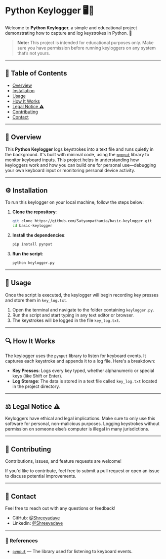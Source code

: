 # Python Keylogger 🖥️🔑

Welcome to **Python Keylogger**, a simple and educational project demonstrating how to capture and log keystrokes in Python. 🚀

> **Note:** This project is intended for educational purposes only. Make sure you have permission before running keyloggers on any system that’s not yours.

---

## 📜 Table of Contents

- [Overview](#-overview)
- [Installation](#-installation)
- [Usage](#-usage)
- [How It Works](#-how-it-works)
- [Legal Notice ⚠️](#-legal-notice-️)
- [Contributing](#-contributing)
- [Contact](#-contact)

---

## 🧐 Overview

This **Python Keylogger** logs keystrokes into a text file and runs quietly in the background. It's built with minimal code, using the [`pynput`](https://pypi.org/project/pynput/) library to monitor keyboard inputs. This project helps in understanding how keyloggers work and how you can build one for personal use—debugging your own keyboard input or monitoring personal device activity.

---

## ⚙️ Installation

To run this keylogger on your local machine, follow the steps below:

1. **Clone the repository**:

    ```bash
    git clone https://github.com/Satyampathania/basic-keylogger.git
    cd basic-keylogger
    ```

2. **Install the dependencies**:

    ```bash
    pip install pynput
    ```

3. **Run the script**:

    ```bash
    python keylogger.py
    ```

---

## 🎯 Usage

Once the script is executed, the keylogger will begin recording key presses and store them in `key_log.txt`.

1. Open the terminal and navigate to the folder containing `keylogger.py`.
2. Run the script and start typing in any text editor or browser.
3. The keystrokes will be logged in the file `key_log.txt`.

---

## 🔍 How It Works

The keylogger uses the `pynput` library to listen for keyboard events. It captures each keystroke and appends it to a log file. Here's a breakdown:

- **Key Presses**: Logs every key typed, whether alphanumeric or special keys (like Shift or Enter).
- **Log Storage**: The data is stored in a text file called `key_log.txt` located in the project directory.

---

## ⚖️ Legal Notice ⚠️

Keyloggers have ethical and legal implications. Make sure to only use this software for personal, non-malicious purposes. Logging keystrokes without permission on someone else’s computer is illegal in many jurisdictions.

---

## 🤝 Contributing

Contributions, issues, and feature requests are welcome!

If you'd like to contribute, feel free to submit a pull request or open an issue to discuss potential improvements.

---

## 📧 Contact

Feel free to reach out with any questions or feedback!

- GitHub: [@Shreeyadave](https://github.com/sdave1226)
- Linkedin: [@Shreeyadave](https://www.linkedin.com/in/shreeya-dave-4a298427b)

---

### 🔗 References

- [`pynput`](https://pypi.org/project/pynput/) — The library used for listening to keyboard events.
